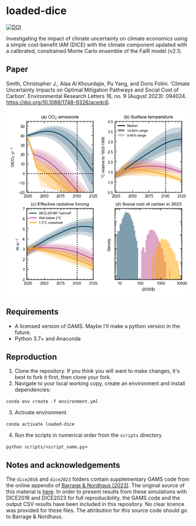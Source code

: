 # loaded-dice

[![DOI](https://zenodo.org/badge/DOI/10.5281/zenodo.7682442.svg)](https://doi.org/10.5281/zenodo.7682442)

Investigating the impact of climate uncertainty on climate economics using a simple cost-benefit IAM (DICE) with the climate component updated with a calibrated, constrained Monte Carlo ensemble of the FaIR model (v2.1). 

## Paper
Smith, Christopher J., Alaa Al Khourdajie, Pu Yang, and Doris Folini. ‘Climate Uncertainty Impacts on Optimal Mitigation Pathways and Social Cost of Carbon’. Environmental Research Letters 18, no. 9 (August 2023): 094024. https://doi.org/10.1088/1748-9326/acedc6.

![Effect of varying climate uncertainty on projections](figures/projections_scc_ecs.png?raw=true)

## Requirements
- A licensed version of GAMS. Maybe I'll make a python version in the future.
- Python 3.7+ and Anaconda

## Reproduction
1. Clone the repository. If you think you will want to make changes, it's best to fork it first, then clone your fork.
2. Navigate to your local working copy, create an environment and install dependencies:

`conda env create -f environment.yml`

3. Activate environment

`conda activate loaded-dice`

4. Run the scripts in numerical order from the `scripts` directory

`python scripts/<script_name.py>`

## Notes and acknowledgements
The `dice2016` and `dice2023` folders contain supplementary GAMS code from the online appendix of [Barrage & Nordhaus (2023)](https://www.nber.org/papers/w31112). The original source of this material is [here](https://bit.ly/3TwJ5nO). In order to present results from these simulations with DICE2016 and DICE2023 for full reproducibility, the GAMS code and the output CSV results have been included in this repository. No clear licence was provided for these files. The attribution for this source code should go to Barrage & Nordhaus.

